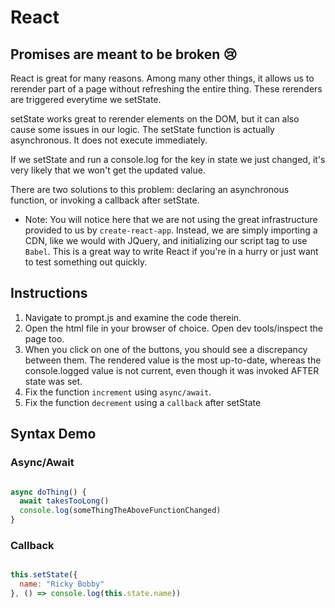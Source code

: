 # React

## Promises are meant to be broken 😢  

React is great for many reasons. Among many other things, it allows us to rerender part of a page without refreshing the entire thing. These rerenders are triggered everytime we setState. 

setState works great to rerender elements on the DOM, but it can also cause some issues in our logic. The setState function is actually asynchronous. It does not execute immediately.

If we setState and run a console.log for the key in state we just changed, it's very likely that we won't get the updated value. 

There are two solutions to this problem: declaring an asynchronous function, or invoking a callback after setState. 

* Note: You will notice here that we are not using the great infrastructure provided to us by `create-react-app`. Instead, we are simply importing a CDN, like we would with JQuery, and initializing our script tag to use `Babel`. This is a great way to write React if you're in a hurry or just want to test something out quickly. 

## Instructions

1. Navigate to prompt.js and examine the code therein. 
2. Open the html file in your browser of choice. Open dev tools/inspect the page too.
3. When you click on one of the buttons, you should see a discrepancy between them. The rendered value is the most up-to-date, whereas the console.logged value is not current, even though it was invoked AFTER state was set.
4. Fix the function `increment` using `async/await`.
5. Fix the function `decrement` using a `callback` after setState

## Syntax Demo

### Async/Await
```javascript

async doThing() {
  await takesTooLong()
  console.log(someThingTheAboveFunctionChanged)
}

```
### Callback
```javascript

this.setState({
  name: "Ricky Bobby"
}, () => console.log(this.state.name))

```